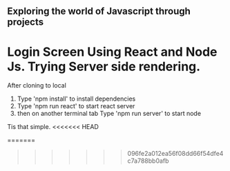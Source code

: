 ## Exploring the world of Javascript through projects

# Login Screen Using React and Node Js. Trying Server side rendering. 

After cloning to local

1) Type 'npm install' to install dependencies
2) Type 'npm run react' to start react server
3) then on another terminal tab Type 'npm run server' to start node

Tis that simple.
<<<<<<< HEAD

=======
>>>>>>> 096fe2a012ea56f08dd66f54dfe4c7a788bb0afb
